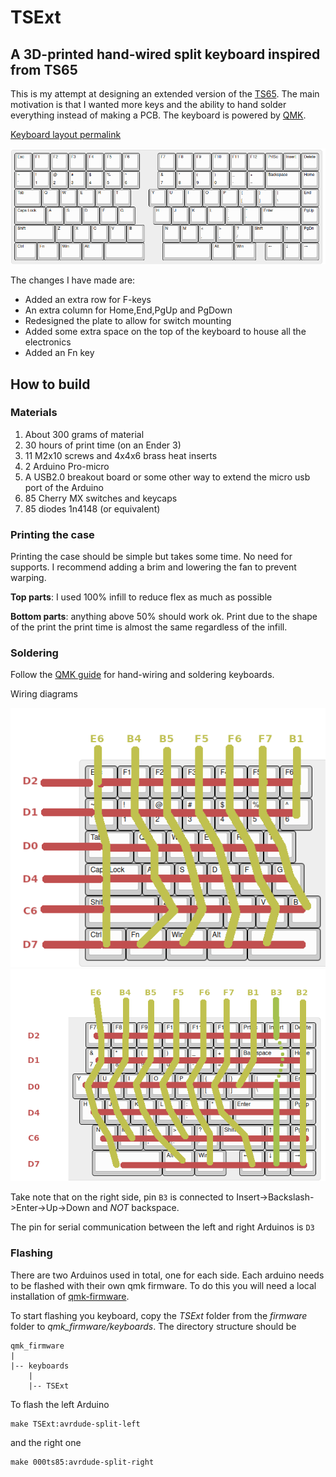 # TSExt
## A 3D-printed hand-wired split keyboard inspired from TS65

This is my attempt at designing an extended version of the [TS65](https://github.com/mohitg11/TS65AVR). The main motivation is that I wanted more keys and the ability to hand solder everything instead of making a PCB. The keyboard is powered by [QMK](https://qmk.fm/).

[Keyboard layout permalink](http://www.keyboard-layout-editor.com/##@@=Esc&=F1&=F2&=F3&=F4&=F5&=F6&_x:1%3B&=F7&=F8&=F9&=F10&=F11&=F12&=PrtSc&=Insert&=Delete%3B&@=~%0A%60&=!%0A1&=%2F@%0A2&=%23%0A3&=$%0A4&=%25%0A5&=%5E%0A6&_x:1%3B&=%2F&%0A7&=*%0A8&=(%0A9&=)%0A0&=%2F_%0A-&=+%0A%2F=&_w:2%3B&=Backspace&=Home%3B&@_w:1.5%3B&=Tab&=Q&=W&=E&=R&=T&_x:1%3B&=Y&=U&=I&=O&=P&=%7B%0A%5B&=%7D%0A%5D&_w:1.5%3B&=%7C%0A%5C&=End%3B&@_w:1.75%3B&=Caps%20Lock&=A&=S&=D&=F&=G&_x:1%3B&=H&=J&=K&=L&=%2F:%0A%2F%3B&=%22%0A'&_w:2.25%3B&=Enter&=PgUp%3B&@_w:2.25%3B&=Shift&=Z&=X&=C&=V&=B&_x:1%3B&=N&=M&=%3C%0A,&=%3E%0A.&=%3F%0A%2F%2F&_w:1.75%3B&=Shift&=%E2%86%91&=PgDn%3B&@_w:1.25%3B&=Ctrl&_w:1.25%3B&=Fn&_w:1.25%3B&=Win&_w:1.25%3B&=Alt&_a:7&w:2.25%3B&=&_x:1&w:2.75%3B&=&_a:4&w:1.25%3B&=Alt&_w:1.25%3B&=Win&_x:0.5%3B&=%E2%86%90&=%E2%86%93&=%E2%86%92)

![Layout](images/layout.png)

The changes I have made are:

- Added an extra row for F-keys
- An extra column for Home,End,PgUp and PgDown
- Redesigned the plate to allow for switch mounting
- Added some extra space on the top of the keyboard to house all the electronics
- Added an Fn key

## How to build
### Materials
1. About 300 grams of material
2. 30 hours of print time (on an Ender 3)
3. 11 M2x10 screws and 4x4x6 brass heat inserts
4. 2 Arduino Pro-micro
5. A USB2.0 breakout board or some other way to extend the micro usb port of the Arduino
6. 85 Cherry MX switches and keycaps
7. 85 diodes 1n4148 (or equivalent)

### Printing the case
Printing the case should be simple but takes some time. No need for supports. I recommend adding a brim and lowering the fan to prevent warping.

**Top parts**: I used 100% infill to reduce flex as much as possible

**Bottom parts**: anything above 50% should work ok. Print due to the shape of the print the print time is almost the same regardless of the infill.

### Soldering
Follow the [QMK guide](https://docs.qmk.fm/#/hand_wire?id=soldering-the-diodes) for hand-wiring and soldering keyboards.

Wiring diagrams

![Left](images/left-wiring.png)
![Right](images/right-wiring.png)

Take note that on the right side, pin `B3` is connected to Insert->Backslash->Enter->Up->Down and *NOT* backspace.

The pin for serial communication between the left and right Arduinos is `D3`

### Flashing
There are two Arduinos used in total, one for each side. Each arduino needs to be flashed with their own qmk firmware. To do this you will need a local installation of [qmk-firmware](https://github.com/qmk/qmk_firmware/). 

To start flashing you keyboard, copy the *TSExt* folder from the *firmware* folder to *qmk_firmware/keyboards*. The directory structure should be

```
qmk_firmware
|
|-- keyboards
    |
    |-- TSExt
```

To flash the left Arduino
```
make TSExt:avrdude-split-left 
```

and the right one
```
make 000ts85:avrdude-split-right
```

